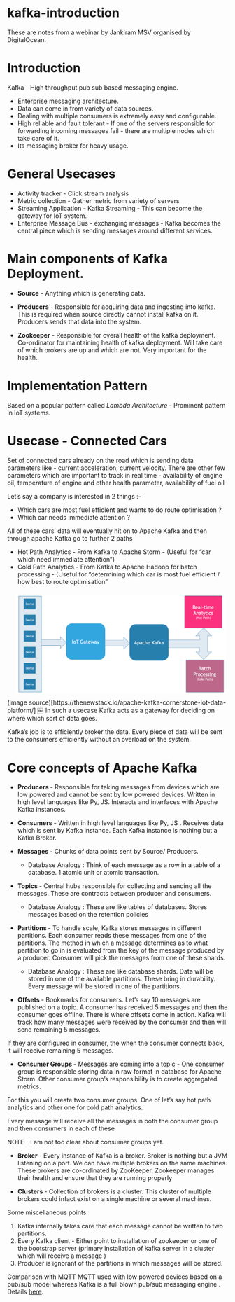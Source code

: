 # kafka-introduction
These are notes from a webinar by Jankiram MSV organised by DigitalOcean.

# Introduction

  Kafka - High throughput pub sub based messaging engine.

 * Enterprise messaging architecture. 
 * Data can come in from variety of data sources.
 * Dealing with multiple consumers is extremely easy and configurable.
 * High reliable and fault tolerant - If one of the servers responsible for forwarding incoming messages fail - there are multiple nodes which take care of it. 
 * Its messaging broker for heavy usage. 

# General Usecases

- Activity tracker - Click stream analysis 
- Metric collection - Gather metric from variety of servers
- Streaming Application - Kafka Streaming - This can become the gateway for IoT system.
- Enterprise Message Bus - exchanging messages - Kafka becomes the central piece which is sending messages around different services.

# Main components of Kafka Deployment.

 * <b>Source</b> - Anything which is generating data.

 * <b>Producers</b> - Responsible for acquiring data and ingesting into kafka. This is required when source directly cannot install kafka on it. Producers sends that data into the system.

 * <b>Zookeeper</b> - Responsible for overall health of the kafka deployment. Co-ordinator for maintaining health of kafka deployment. Will take care of which brokers are up and which are not. Very important for the health.

# Implementation Pattern

  Based on a popular pattern called <i>Lambda Architecture</i> - Prominent pattern in IoT systems.

# Usecase - Connected Cars

Set of connected cars already on the road which is sending data parameters like - current acceleration, current velocity. There are other few parameters which are important to track in real time - availability of engine oil, temperature of engine and other health parameter, availability of fuel oil

Let’s say a company is interested in 2 things :-
      
- Which cars are most fuel efficient and  wants to do route optimisation ?
- Which car needs immediate attention ?

All of these cars’ data will eventually hit on to Apache Kafka and then through apache Kafka go to further 2 paths 
- Hot Path Analytics - From Kafka to Apache Storm - (Useful for “car which need immediate attention”)
- Cold Path Analytics  - From Kafka to Apache Hadoop for batch processing  - (Useful for “determining which car is most fuel efficient / how best to route optimisation”

<img src='https://github.com/priyankt68/kafka-introduction/blob/master/hot_path_cold_kafka.png' /> 
(image source)[https://thenewstack.io/apache-kafka-cornerstone-iot-data-platform/] 
￼
In such a usecase Kafka acts as a gateway for deciding on where which sort of data goes.

Kafka’s job is to efficiently broker the data. Every piece of data will be sent to the consumers efficiently without an overload on the system.

# Core concepts of Apache Kafka

* <b> Producers </b> - Responsible for taking messages from devices which are low powered and cannot be sent by low powered devices. Written in high level languages like Py, JS. Interacts and interfaces with Apache Kafka instances.

* <b> Consumers </b> - Written in high level languages like Py, JS . Receives data which is sent by Kafka instance. Each Kafka instance is nothing but a Kafka Broker. 

* <b> Messages </b> - Chunks of data points sent by Source/ Producers.

	 - Database Analogy : Think of each message as a row in a table of a database. 1 atomic unit or atomic transaction.

* <b> Topics </b> - Central hubs responsible for collecting and sending all the messages. These are contracts between producer and consumers.
  - Database Analogy : These are like tables of databases. Stores messages based on the retention policies 

* <b>Partitions </b>  - To handle scale, Kafka stores messages in different partitions. Each consumer reads these messages from one of the partitions. The method in which a message determines as to what partition to go in is evaluated from the key of the message produced by a producer. Consumer will pick the messages from one of these shards.

  - Database Analogy : These are like database shards. Data will be stored in one of the available partitions. These bring in durability. Every message will be stored in one of the partitions.

* <b> Offsets </b> - Bookmarks for consumers. Let’s say 10 messages are published on a topic. A consumer has received 5 messages and then the consumer goes offline. There is where offsets come in action. Kafka will track how many messages were received by the consumer and then will send remaining 5 messages.

 If they are configured in consumer, the when the consumer connects back, it will receive remaining 5 messages. 

* <b> Consumer Groups </b>  - Messages are coming into a topic - One consumer group is responsible storing data in raw format in database for Apache Storm. Other consumer group’s responsibility is to create aggregated metrics.

 For this you will create two consumer groups. One of let’s say hot path analytics and other one for cold path analytics.

 Every message will receive all the messages in both the consumer group and then consumers in each of these

 NOTE - I am not too clear about consumer groups yet.

* <b>Broker </b> - Every instance of Kafka is a broker. Broker is nothing but a JVM listening on a port. We can have multiple brokers on the same machines. These brokers are co-ordinated by ZooKeeper. Zookeeper manages their health and ensure that they are running properly

* <b> Clusters </b> - Collection of brokers is a cluster. This cluster of multiple brokers could infact exist on a single machine or several machines.


Some miscellaneous points
1. Kafka internally takes care that each message cannot be written to two partitions. 
2. Every Kafka client - Either point to installation of zookeeper or one of the bootstrap server (primary installation of kafka server in a cluster which will receive a message )
3. Producer is ignorant of the partitions in which messages will be stored.

Comparison with MQTT
MQTT used with low powered devices based on a pub/sub model whereas Kafka is a full blown pub/sub messaging engine . Details [here](https://thenewstack.io/apache-kafka-cornerstone-iot-data-platform/).






